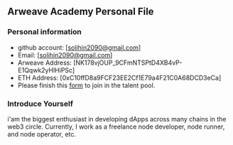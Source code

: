 ## Arweave Academy Personal File

### Personal information

- github account: [solihin2090@gmail.com]
- Email: [solihin2090@gmail.com]
- Arweave Address: [NK178vjOUP_9CFmNTSPtD4XB4vP-E1Qqwk2yHlHiPSc]
- ETH Address: [0xC10ffD8a9FCF23EE2Cf1E79a4F21C0A68DCD3eCa]
- Please finish this [form](https://docs.google.com/forms/d/e/1FAIpQLSfWA5fIIcBgmRppm3jNz5vmf9Mai_QMVil-2pO4r7YKn_Zhtw/viewform?usp=sf_link) to join in the talent pool.

### Introduce Yourself
i'am the biggest enthusiast in developing dApps across many chains in the web3 circle. Currently, I work as a freelance node developer, node runner, and node operator, etc.

